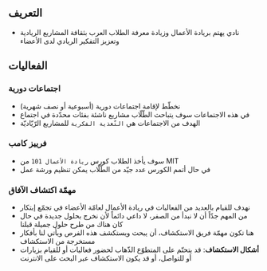 ## التعريف
- نادي يهتم بريادة الأعمال وزيادة معرفة الطلاب العرب بثقافة المشاريع الريادية وتعزيز التفكير الريادي لدى الأعضاء

## الفعاليات
### اجتماعات دورية
- نخطّط لإقامة اجتماعات دورية (أسبوعية أو نصف شهرية)
- في هذه الاجتماعات سوف يتباحث الطّلّاب مشاريع ناشئة بفئات محدّدة في اجتماع
- الهدف من الاجتماعات هي `التّغذية الفكرية` للمشاريع الرّيّاديّة
### فرييز كامب
- سوف يأخذ الطلاب كورس `ريادة الأعمال 101` من MIT
- في حال أتمم الكورس عدد جيّد من الطّلّاب يمكن تنظيم ورشة عمل
### مهمّة اكتشاف الآفاق
- نهدف للقيام بالعديد من الفعاليات في ريادة الأعمال لعامّة الأعضاء في تجمّع إبتكار
- من المهم جدّاً أن لا نبدأ من الصفر، لا داعي دائماً لأن نخرج بحلول جديدة في حال كان هناك من طرح حلول جميلة قبلنا
- هنا تكون مهمّة فريق الاستكشاف، أن يبحث ويستكشف هذه الفرص ويأتي لنا بأفكار مستخرجة من الاستكشاف
- **أشكال الاستكشاف**: قد يتحتّم على المتطوّع الذّهاب لحضور فعاليات أو للقيام بزيارات أو للتواصل، أو قد يكون الاستكشاف عبر البحث على الانترنت

